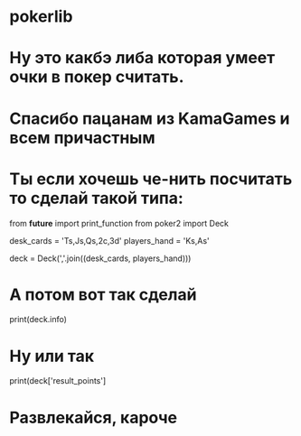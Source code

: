 # pokerlib
# Ну это какбэ либа которая умеет очки в покер считать.
# Cпасибо пацанам из KamaGames и всем причастным
# Ты если хочешь че-нить посчитать то сделай такой типа:

from __future__ import print_function
from poker2 import Deck

desk_cards = 'Ts,Js,Qs,2c,3d'
players_hand = 'Ks,As'

deck = Deck(','.join((desk_cards, players_hand)))
# А потом вот так сделай
print(deck.info)

# Ну или так
print(deck['result_points']

# Развлекайся, кароче
